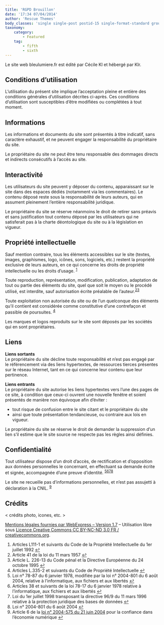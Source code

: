 ```yaml
---
title: 'RGPD Brouillon'
date: '17:34 07/04/2014'
author: 'Rescue Themes'
body_classes: 'single single-post postid-15 single-format-standard group-blog'
taxonomy:
    category:
        - Featured
    tag:
        - fifth
        - sixth
---
```


<div class="entry-inner">
<div class="zzhighlight text-justify">
<p>Le site web bleulumiere.fr est &eacute;dit&eacute; par C&eacute;cile Kl et h&eacute;berg&eacute; par Klr.</p>
<h2>Conditions d&rsquo;utilisation</h2>
<p>L&rsquo;utilisation du pr&eacute;sent site implique l&rsquo;acceptation pleine et enti&egrave;re des conditions g&eacute;n&eacute;rales d&rsquo;utilisation d&eacute;crites ci-apr&egrave;s. Ces conditions d&rsquo;utilisation sont susceptibles d&rsquo;&ecirc;tre modifi&eacute;es ou compl&eacute;t&eacute;es &agrave; tout moment.</p>
<h2>Informations</h2>
<p>Les informations et documents du site sont pr&eacute;sent&eacute;s &agrave; titre indicatif, sans caract&egrave;re exhaustif, et ne peuvent engager la responsabilit&eacute; du propri&eacute;taire du site.</p>
<p>Le propri&eacute;taire du site ne peut &ecirc;tre tenu responsable des dommages directs et indirects cons&eacute;cutifs &agrave; l&rsquo;acc&egrave;s au site.</p>
<h2>Interactivit&eacute;</h2>
<p>Les utilisateurs du site peuvent y d&eacute;poser du contenu, apparaissant sur le site dans des espaces d&eacute;di&eacute;s (notamment via les commentaires). Le contenu d&eacute;pos&eacute; reste sous la responsabilit&eacute; de leurs auteurs, qui en assument pleinement l&rsquo;enti&egrave;re responsabilit&eacute; juridique.</p>
<p>Le propri&eacute;taire du site se r&eacute;serve n&eacute;anmoins le droit de retirer sans pr&eacute;avis et sans justification tout contenu d&eacute;pos&eacute; par les utilisateurs qui ne satisferait pas &agrave; la charte d&eacute;ontologique du site ou &agrave; la l&eacute;gislation en vigueur.</p>
<h2>Propri&eacute;t&eacute; intellectuelle</h2>
<p>Sauf mention contraire, tous les &eacute;l&eacute;ments accessibles sur le site (textes, images, graphismes, logo, ic&ocirc;nes, sons, logiciels, etc.) restent la propri&eacute;t&eacute; exclusive de leurs auteurs, en ce qui concerne les droits de propri&eacute;t&eacute; intellectuelle ou les droits d&rsquo;usage. <sup id="fnref-7013-1"><a href="https://cecile.dev.coutupetra.fr/fr/portraits/laborum-ultricies-netus/#fn-7013-1" rel="footnote">1</a></sup></p>
<p>Toute reproduction, repr&eacute;sentation, modification, publication, adaptation de tout ou partie des &eacute;l&eacute;ments du site, quel que soit le moyen ou le proc&eacute;d&eacute; utilis&eacute;, est interdite, sauf autorisation &eacute;crite pr&eacute;alable de l&rsquo;auteur.<sup id="fnref-7013-2"><a href="https://www.webexpress.fr/actualite/focus/modele-de-mentions-legales-complet-et-gratuit/#fn-7013-2" rel="footnote">2</a></sup><sup id="fnref-7013-3"><a href="https://www.webexpress.fr/actualite/focus/modele-de-mentions-legales-complet-et-gratuit/#fn-7013-3" rel="footnote">3</a></sup></p>
<p>Toute exploitation non autoris&eacute;e du site ou de l&rsquo;un quelconque des &eacute;l&eacute;ments qu&rsquo;il contient est consid&eacute;r&eacute;e comme constitutive d&rsquo;une contrefa&ccedil;on et passible de poursuites. <sup id="fnref-7013-9"><a href="https://www.webexpress.fr/actualite/focus/modele-de-mentions-legales-complet-et-gratuit/#fn-7013-9" rel="footnote">4</a></sup></p>
<p>Les marques et logos reproduits sur le site sont d&eacute;pos&eacute;s par les soci&eacute;t&eacute;s qui en sont propri&eacute;taires.</p>
<h2>Liens</h2>
<p><strong>Liens sortants</strong><br />Le propri&eacute;taire du site d&eacute;cline toute responsabilit&eacute; et n&rsquo;est pas engag&eacute; par le r&eacute;f&eacute;rencement via des liens hypertextes, de ressources tierces pr&eacute;sentes sur le r&eacute;seau Internet, tant en ce qui concerne leur contenu que leur pertinence.</p>
<p><strong>Liens entrants</strong><br />Le propri&eacute;taire du site autorise les liens hypertextes vers l&rsquo;une des pages de ce site, &agrave; condition que ceux-ci ouvrent une nouvelle fen&ecirc;tre et soient pr&eacute;sent&eacute;s de mani&egrave;re non &eacute;quivoque afin d&rsquo;&eacute;viter :</p>
<ul>
<li>tout risque de confusion entre le site citant et le propri&eacute;taire du site</li>
<li>ainsi que toute pr&eacute;sentation tendancieuse, ou contraire aux lois en vigueur.</li>
</ul>
<p>Le propri&eacute;taire du site se r&eacute;serve le droit de demander la suppression d&rsquo;un lien s&rsquo;il estime que le site source ne respecte pas les r&egrave;gles ainsi d&eacute;finies.</p>
<h2>Confidentialit&eacute;</h2>
<p>Tout utilisateur dispose d&rsquo;un droit d&rsquo;acc&egrave;s, de rectification et d&rsquo;opposition aux donn&eacute;es personnelles le concernant, en effectuant sa demande &eacute;crite et sign&eacute;e, accompagn&eacute;e d&rsquo;une preuve d&rsquo;identit&eacute;. <sup id="fnref-7013-5"><a href="https://www.webexpress.fr/actualite/focus/modele-de-mentions-legales-complet-et-gratuit/#fn-7013-5" rel="footnote">5</a></sup><sup id="fnref-7013-7"><a href="https://www.webexpress.fr/actualite/focus/modele-de-mentions-legales-complet-et-gratuit/#fn-7013-7" rel="footnote">6</a></sup><sup id="fnref-7013-8"><a href="https://www.webexpress.fr/actualite/focus/modele-de-mentions-legales-complet-et-gratuit/#fn-7013-8" rel="footnote">7</a></sup><sup id="fnref-7013-6"><a href="https://www.webexpress.fr/actualite/focus/modele-de-mentions-legales-complet-et-gratuit/#fn-7013-6" rel="footnote">8</a></sup></p>
<p>Le site ne recueille pas d&rsquo;informations personnelles, et n&rsquo;est pas assujetti &agrave; d&eacute;claration &agrave; la CNIL. <sup id="fnref-7013-4"><a href="https://www.webexpress.fr/actualite/focus/modele-de-mentions-legales-complet-et-gratuit/#fn-7013-4" rel="footnote">9</a></sup></p>
<h2>Cr&eacute;dits</h2>
<p>&lt; cr&eacute;dits photo, icones, etc. &gt;</p>
<p><a href="https://www.webexpress.fr" data-wpel-link="internal">Mentions l&eacute;gales fournies par WebExpress &ndash; Version 1.7</a> &ndash; Utilisation libre sous <a class="ext-link wpel-icon-right" href="http://creativecommons.org/licenses/by-nc-nd/3.0/fr/" target="_new" rel="external noopener noreferrer" data-wpel-link="external">Licence Creative Commons CC BY-NC-ND 3.0 FR / creativecommons.org</a>.</p>
</div>
<div class="footnotes">
<ol>
<li id="fn-7013-1">Articles L111-1 et suivants du Code de la Propri&eacute;t&eacute; Intellectuelle du 1er juillet 1992&nbsp;<a href="https://cecile.dev.coutupetra.fr/fr/portraits/laborum-ultricies-netus/#fn-7013-1" rev="footnote">↩</a></li>
<li id="fn-7013-2">Article 41 de la loi du 11 mars 1957&nbsp;<a href="https://www.webexpress.fr/actualite/focus/modele-de-mentions-legales-complet-et-gratuit/#fnref-7013-2" rev="footnote">↩</a></li>
<li id="fn-7013-3">Article L. 226-13 du Code p&eacute;nal et la Directive Europ&eacute;enne du 24 octobre 1995&nbsp;<a href="https://www.webexpress.fr/actualite/focus/modele-de-mentions-legales-complet-et-gratuit/#fnref-7013-3" rev="footnote">↩</a></li>
<li id="fn-7013-9">Articles L.335-2 et suivants du Code de Propri&eacute;t&eacute; Intellectuelle&nbsp;<a href="https://www.webexpress.fr/actualite/focus/modele-de-mentions-legales-complet-et-gratuit/#fnref-7013-9" rev="footnote">↩</a></li>
<li id="fn-7013-5">Loi n&deg; 78-87 du 6 janvier 1978, modifi&eacute;e par la loi n&deg; 2004-801 du 6 ao&ucirc;t 2004, relative &agrave; l&rsquo;informatique, aux fichiers et aux libert&eacute;s&nbsp;<a href="https://www.webexpress.fr/actualite/focus/modele-de-mentions-legales-complet-et-gratuit/#fnref-7013-5" rev="footnote">↩</a></li>
<li id="fn-7013-7">Articles 38 et suivants de la loi 78-17 du 6 janvier 1978 relative &agrave; l&rsquo;informatique, aux fichiers et aux libert&eacute;s&nbsp;<a href="https://www.webexpress.fr/actualite/focus/modele-de-mentions-legales-complet-et-gratuit/#fnref-7013-7" rev="footnote">↩</a></li>
<li id="fn-7013-8">Loi du 1er juillet 1998 transposant la directive 96/9 du 11 mars 1996 relative &agrave; la protection juridique des bases de donn&eacute;es&nbsp;<a href="https://www.webexpress.fr/actualite/focus/modele-de-mentions-legales-complet-et-gratuit/#fnref-7013-8" rev="footnote">↩</a></li>
<li id="fn-7013-6">Loi n&deg; 2004-801 du 6 ao&ucirc;t 2004&nbsp;<a href="https://www.webexpress.fr/actualite/focus/modele-de-mentions-legales-complet-et-gratuit/#fnref-7013-6" rev="footnote">↩</a></li>
<li id="fn-7013-4">Article 6 de la <a class="ext-link wpel-icon-right" href="https://www.legifrance.gouv.fr/affichTexte.do?cidTexte=JORFTEXT000000801164&amp;dateTexte=20160619" target="_new" rel="external noopener noreferrer" data-wpel-link="external">loi n&deg; 2004-575 du 21 juin 2004</a> pour la confiance dans l&rsquo;&eacute;conomie num&eacute;rique&nbsp;<a href="https://www.webexpress.fr/actualite/focus/modele-de-mentions-legales-complet-et-gratuit/#fnref-7013-4" rev="footnote">↩</a></li>
</ol>
</div>
</div>
<div class="clear">&nbsp;</div>